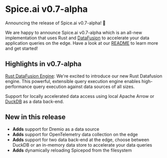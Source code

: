 # Spice.ai v0.7-alpha

Announcing the release of Spice.ai v0.7-alpha! 🏹

We are happy to announce Spice.ai v0.7-alpha which is an all-new implementation that uses Rust and [DataFusion](https://github.com/apache/arrow-datafusion) to accelerate your data application queries on the edge.  Have a look at our [README](https://github.com/spiceai/spiceai/blob/trunk/README.md) to learn more and get started!

## Highlights in v0.7-alpha

[Rust DataFusion Engine](https://github.com/apache/arrow-datafusion): We're excited to introduce our new Rust Datafusion engine. This powerful, extensible query execution engine enables high-performance query execution against data sources of all sizes.

Support for locally accelerated data access using local Apache Arrow or [DuckDB](https://duckdb.org/) as a data back-end.

## New in this release

- **Adds** support for Dremio as a data source
- **Adds** support for OpenTelemetry data collection on the edge
- **Adds** support for two data back-end at the edge, choose between DuckDB or an in-memory data store to accelerate your data queries
- **Adds** dynamically reloading Spicepod from the filesystem
